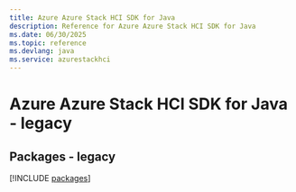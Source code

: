 ```yaml
---
title: Azure Azure Stack HCI SDK for Java
description: Reference for Azure Azure Stack HCI SDK for Java
ms.date: 06/30/2025
ms.topic: reference
ms.devlang: java
ms.service: azurestackhci
---
```

# Azure Azure Stack HCI SDK for Java - legacy
## Packages - legacy
[!INCLUDE [packages](azure-stack-hci-index.md)]